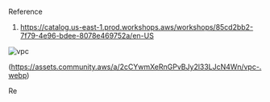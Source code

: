 Reference
1. <https://catalog.us-east-1.prod.workshops.aws/workshops/85cd2bb2-7f79-4e96-bdee-8078e469752a/en-US>


![vpc](https://github.com/mir-owahed/DevOps-tutorial/assets/133110800/7421ed1e-4543-40ca-87b4-97efe9ee0cd8)

(https://assets.community.aws/a/2cCYwmXeRnGPvBJy2l33LJcN4Wn/vpc-.webp)

Re
